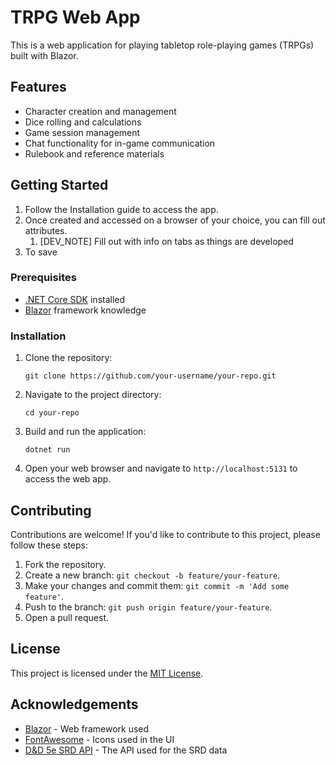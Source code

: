 # TRPG Web App

This is a web application for playing tabletop role-playing games (TRPGs) built with Blazor.

## Features

- Character creation and management
- Dice rolling and calculations
- Game session management
- Chat functionality for in-game communication
- Rulebook and reference materials

## Getting Started

1. Follow the Installation guide to access the app. 
2. Once created and accessed on a browser of your choice, you can fill out attributes. 
    1. [DEV_NOTE] Fill out with info on tabs as things are developed
3. To save 

### Prerequisites

- [.NET Core SDK](https://dotnet.microsoft.com/download) installed
- [Blazor](https://dotnet.microsoft.com/apps/aspnet/web-apps/blazor) framework knowledge

### Installation

1. Clone the repository:

    ```shell
    git clone https://github.com/your-username/your-repo.git
    ```

2. Navigate to the project directory:

    ```shell
    cd your-repo
    ```

3. Build and run the application:

    ```shell
    dotnet run
    ```

4. Open your web browser and navigate to `http://localhost:5131` to access the web app.

## Contributing

Contributions are welcome! If you'd like to contribute to this project, please follow these steps:

1. Fork the repository.
2. Create a new branch: `git checkout -b feature/your-feature`.
3. Make your changes and commit them: `git commit -m 'Add some feature'`.
4. Push to the branch: `git push origin feature/your-feature`.
5. Open a pull request.

## License

This project is licensed under the [MIT License](LICENSE).

## Acknowledgements

- [Blazor](https://dotnet.microsoft.com/apps/aspnet/web-apps/blazor) - Web framework used
- [FontAwesome](https://fontawesome.com/) - Icons used in the UI
- [D&D 5e SRD API](https://5e-bits.github.io/docs/) - The API used for the SRD data
